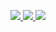  <a href="https://velog.io/@doheeklm" target="_blank"><img src="https://img.shields.io/badge/velog-20C997?style=flat-square&logo=Velog&logoColor=white"/> <a href="https://www.youtube.com/channel/UCk0iaC_qtjGi_q9pXd20WJw/featured" target="_blank"><img src="https://img.shields.io/badge/YouTube-FF0000?style=flat-square&logo=YouTube&logoColor=white"/> <a href="https://blog.naver.com/dodo-_" target="_blank"><img src="https://img.shields.io/badge/NAVER-03C75A?style=flat-square&logo=NAVER&logoColor=white"/>

 
<!--
**doheeklm/doheeklm** is a ✨ _special_ ✨ repository because its `README.md` (this file) appears on your GitHub profile.

Here are some ideas to get you started:

- 🔭 I’m currently working on ...
- 🌱 I’m currently learning ...
- 👯 I’m looking to collaborate on ...
- 🤔 I’m looking for help with ...
- 💬 Ask me about ...
- 📫 How to reach me: ...
- 😄 Pronouns: ...
- ⚡ Fun fact: ...
-->
